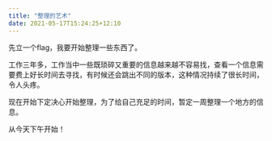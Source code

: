 ```yaml
---
title: "整理的艺术"
date: 2021-05-17T15:24:25+12:10
---
```

先立一个flag，我要开始整理一些东西了。

工作三年多，工作当中一些既琐碎又重要的信息越来越不容易找，查看一个信息需要费上好长时间去寻找，有时候还会跳出不同的版本，这种情况持续了很长时间，令人头疼。

现在开始下定决心开始整理，为了给自己充足的时间，暂定一周整理一个地方的信息。

从今天下午开始！